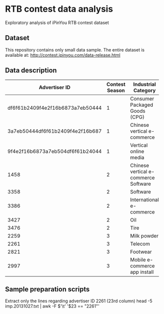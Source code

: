# RTB contest data analysis
Exploratory analysis of iPinYou RTB contest dataset

Dataset
-------
This repository contains only small data sample. The entire dataset is available at:
http://contest.ipinyou.com/data-release.html

Data description
-------

| Advertiser ID | Contest Season | Industrial Category |
| --- | --- | --- |
| df6f61b2409f4e2f16b6873a7eb50444 | 1 | Consumer Packaged Goods (CPG) |
| 3a7eb50444df6f61b2409f4e2f16b687 | 1 | Chinese vertical e-commerce |
| 9f4e2f16b6873a7eb504df6f61b24044 | 1 | Vertical online media |
| 1458 | 2 | Chinese vertical e-commerce Software |
| 3358 | 2 | Software |
| 3386 | 2 | International e-commerce |
| 3427 | 2 | Oil |
| 3476 | 2 | Tire |
| 2259 | 3 | Milk powder  |
| 2261 | 3 | Telecom |
| 2821 | 3 | Footwear |
| 2997 | 3 | Mobile e-commerce app install |

Sample preparation scripts
-------

Extract only the lines regarding advertiser ID 2261 (23rd column)
    head -5 imp.20131027.txt | awk -F $'\t' '$23 == "2261"'

